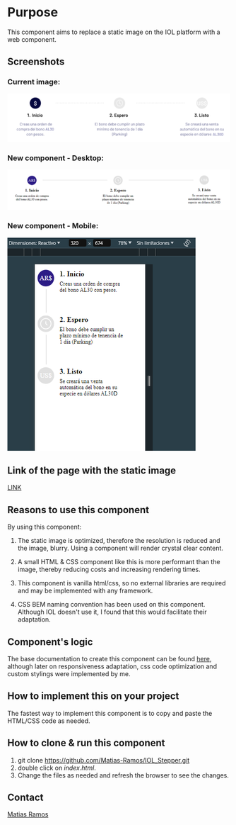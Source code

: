 # Purpose

This component aims to replace a static image on the IOL platform with a web component.


## Screenshots

### Current image:
![Desktop](/screenshot_stepper_current.png)

### New component - Desktop:
![Desktop](/screenshot_stepper_desktop.png)

### New component - Mobile:
![Mobile](/screenshot_stepper_mobile.png)

## Link of the page with the static image

[LINK](https://iol.invertironline.com/DolarMEP)


## Reasons to use this component

By using this component: 

1. The static image is optimized, therefore the resolution is reduced and the image, blurry. Using a component will render crystal clear content.

2. A small HTML & CSS component like this is more performant than the image, thereby reducing costs and increasing rendering times.

3. This component is vanilla html/css, so no external libraries are required and may be implemented with any framework.

4. CSS BEM naming convention has been used on this component. Although IOL doesn't use it, I found that this would facilitate their adaptation.


## Component's logic

The base documentation to create this component can be found [here](https://ishadeed.com/article/stepper-component-html-css/), although later on responsiveness adaptation, css code optimization and custom stylings were implemented by me.


## How to implement this on your project

The fastest way to implement this component is to copy and paste the HTML/CSS code as needed.


## How to clone & run this component

1. git clone https://github.com/Matias-Ramos/IOL_Stepper.git
2. double click on _index.html_.
3. Change the files as needed and refresh the browser to see the changes.


## Contact

[Matias Ramos](https://www.linkedin.com/in/matias-ramos-computacion/)